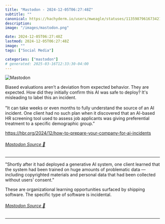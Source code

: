 ```yaml
---
title: "Mastodon - 2024-12-05T06:27:48Z"
subtitle: ""
canonical: https://hachyderm.io/users/mweagle/statuses/113598796167342147
description:
image: "/images/mastodon.png"

date: 2024-12-05T06:27:48Z
lastmod: 2024-12-05T06:27:48Z
image: ""
tags: ["Social Media"]

categories: ["mastodon"]
# generated: 2025-03-16T12:33:30-04:00
---
```

![Mastodon](/images/mastodon.png)

<p>Biased evaluations aren’t a deviation from expected behavior. They are expected. How did they initially confirm this AI was safe to deploy? It&#39;s misleading to label this an incident. <br /> <br />&quot;It can take weeks or even months to fully understand the source of an AI incident. One client had no such plan when it discovered that an AI-based HR screening tool used to assess job applicants was giving preferential treatment to a specific demographic group.”</p><p><a href="https://hbr.org/2024/12/how-to-prepare-your-company-for-ai-incidents" target="_blank" rel="nofollow noopener noreferrer" translate="no"><span class="invisible">https://</span><span class="ellipsis">hbr.org/2024/12/how-to-prepare</span><span class="invisible">-your-company-for-ai-incidents</span></a></p>


###### [Mastodon Source 🐘](https://hachyderm.io/@mweagle/113598796167342147)

___

<p>&quot;Shortly after it had deployed a generative AI system, one client learned that the system had been trained on huge amounts of problematic data — including copyrighted materials and personal data that had been collected without users’ consent.”</p><p>These are organizational learning opportunities surfaced by shipping software. The specific type of software is incidental.</p>


###### [Mastodon Source 🐘](https://hachyderm.io/@mweagle/113598837001547766)

___
